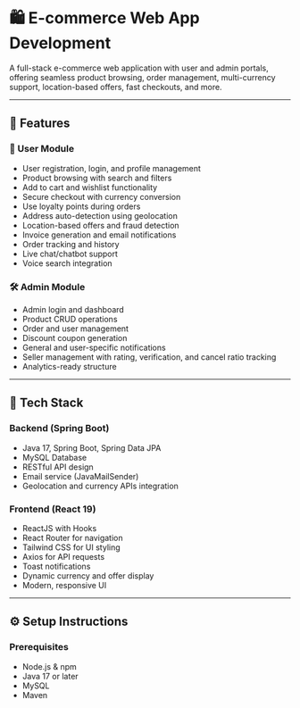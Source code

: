 # 🛍️ E-commerce Web App Development

A full-stack e-commerce web application with user and admin portals, offering seamless product browsing, order management, multi-currency support, location-based offers, fast checkouts, and more.

---

## 🚀 Features

### 👤 User Module
- User registration, login, and profile management
- Product browsing with search and filters
- Add to cart and wishlist functionality
- Secure checkout with currency conversion
- Use loyalty points during orders
- Address auto-detection using geolocation
- Location-based offers and fraud detection
- Invoice generation and email notifications
- Order tracking and history
- Live chat/chatbot support
- Voice search integration

### 🛠️ Admin Module
- Admin login and dashboard
- Product CRUD operations
- Order and user management
- Discount coupon generation
- General and user-specific notifications
- Seller management with rating, verification, and cancel ratio tracking
- Analytics-ready structure

---

## 🧱 Tech Stack

### Backend (Spring Boot)
- Java 17, Spring Boot, Spring Data JPA
- MySQL Database
- RESTful API design
- Email service (JavaMailSender)
- Geolocation and currency APIs integration

### Frontend (React 19)
- ReactJS with Hooks
- React Router for navigation
- Tailwind CSS for UI styling
- Axios for API requests
- Toast notifications
- Dynamic currency and offer display
- Modern, responsive UI

---

## ⚙️ Setup Instructions

### Prerequisites
- Node.js & npm
- Java 17 or later
- MySQL
- Maven

